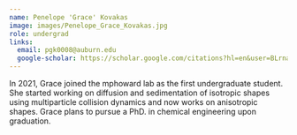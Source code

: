 ```yaml
---
name: Penelope 'Grace' Kovakas
image: images/Penelope_Grace_Kovakas.jpg
role: undergrad
links:
  email: pgk0008@auburn.edu
  google-scholar: https://scholar.google.com/citations?hl=en&user=BLrnaR4AAAAJ
---
```


In 2021, Grace joined the mphoward lab as the first undergraduate student. She started working on diffusion and sedimentation of isotropic shapes using multiparticle collision dynamics and now works on anisotropic shapes. Grace plans to pursue a PhD. in chemical engineering upon graduation. 